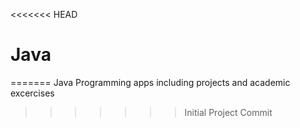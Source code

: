 <<<<<<< HEAD
# Java
=======
Java Programming apps including projects and academic excercises
>>>>>>> Initial Project Commit

